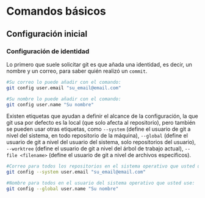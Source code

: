 # Comandos básicos

## Configuración inicial

### Configuración de identidad

Lo primero que suele solicitar git es que añada una identidad, es decir, un nombre y un correo, para saber quién realizó un ```commit```.

```bash
#Su correo lo puede añadir con el comando:
git config user.email "su_email@email.com"

#Su nombre lo puede añadir con el comando:
git config user.name "Su nombre"
```


Existen etiquetas que ayudan a definir el alcance de la configuración, la que git usa por defecto es la local (que solo afecta al repositorio), pero también se pueden usar otras etiquetas, como ```--system``` (define el usuario de git a nivel del sistema, en todo repositorio de la máquina), ```--global``` (define el usuario de git a nivel del usuario del sistema, solo repositorios del usuario), ```--worktree``` (define el usuario de git a nivel del árbol de trabajo actual), ```--file <filename>``` (define el usuario de git a nivel de archivos especificos). 

```bash
#Correo para todos los repositorios en el sistema operativo que usted use:
git config --system user.email "su_email@email.com"

#Nombre para todos en el usuario del sistema operativo que usted use:
git config --global user.name "Su nombre"
```

